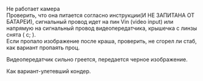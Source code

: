 Не работает камера   
Проверить, что она питается согласно инструкции(И НЕ ЗАПИТАНА ОТ БАТАРЕИ), сигнальный провод идет на пин Vin (video input) или напрямую на сигнальный провод видеопередатчика, крышечка с линзы снята ( с; ).  
Если пропало изображение после краша, проверить, не сгорел ли стаб, как вариант пропаять проц.  

Видеопередатчик сильно греется, передается черное изображение.  

Как вариант-улетевший кондер.  

